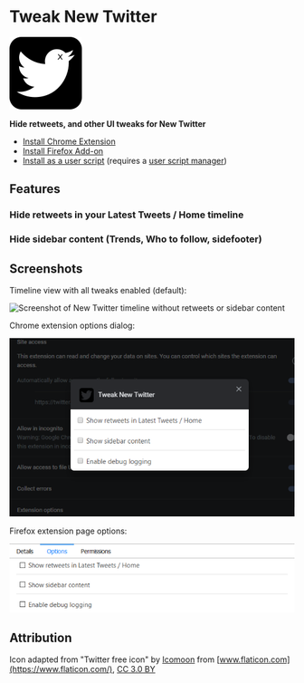 # Tweak New Twitter

![](icons/icon128.png)

**Hide retweets, and other UI tweaks for New Twitter**

* [Install Chrome Extension](https://chrome.google.com/webstore/detail/kpmjjdhbcfebfjgdnpjagcndoelnidfj)
* [Install Firefox Add-on](https://addons.mozilla.org/en-US/firefox/addon/tweak-new-twitter/)
* [Install as a user script](https://greasyfork.org/en/scripts/387773-tweak-new-twitter) (requires a [user script manager](https://greasyfork.org/en#home-step-1))

## Features

### Hide retweets in your Latest Tweets / Home timeline

### Hide sidebar content (Trends, Who to follow, sidefooter)

## Screenshots

Timeline view with all tweaks enabled (default):

![Screenshot of New Twitter timeline without retweets or sidebar content](screenshots/timeline.png)

Chrome extension options dialog:

![Screenshot of the options UI in Chrome](screenshots/chrome_options.png)

Firefox extension page options:

![Screenshot of the options UI in Firefox](screenshots/firefox_options.png)

## Attribution

Icon adapted from "Twitter free icon" by [Icomoon](https://icomoon.io/) from [www.flaticon.com](https://www.flaticon.com/), [CC 3.0 BY](https://creativecommons.org/licenses/by/3.0/)

